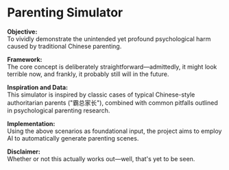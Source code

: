 # Parenting Simulator

**Objective:**  
To vividly demonstrate the unintended yet profound psychological harm caused by traditional Chinese parenting.

**Framework:**  
The core concept is deliberately straightforward—admittedly, it might look terrible now, and frankly, it probably still will in the future.

**Inspiration and Data:**  
This simulator is inspired by classic cases of typical Chinese-style authoritarian parents ("霸总家长"), combined with common pitfalls outlined in psychological parenting research.

**Implementation:**  
Using the above scenarios as foundational input, the project aims to employ AI to automatically generate parenting scenes.

**Disclaimer:**  
Whether or not this actually works out—well, that's yet to be seen.
